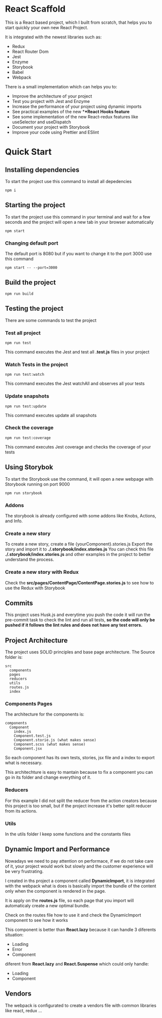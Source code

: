 # React Scaffold

This is a React based project, which I built from scratch, that helps you to start quickly your own new React Project.

It is integrated with the newest libraries such as:

- Redux
- React Router Dom
- Jest
- Enzyme
- Storybook
- Babel
- Webpack

There is a small implementation which can helps you to:

- Improve the architecture of your project
- Test you project with Jest and Enzyme
- Increase the performance of your project using dynamic imports
- See practical examples of the new \***\*React Hooks feature**
- See some implementation of the new React-redux features like useSelector and useDispatch
- Document your project with Storybook
- Improve your code using Prettier and ESlint

# Quick Start

## Installing dependencies

To start the project use this command to install all depedencies
```
npm i
```


## Starting the project

To start the project use this command in your terminal and wait for a few seconds and the project will open a new tab in your browser automatically

```
npm start
```


### Changing default port

The default port is 8080 but if you want to change it to the port 3000 use this command

```
npm start -- --port=3000
```

## Build the project

```
npm run build
```

## Testing the project

There are some commands to test the project

### Test all project

```
npm run test
```

This command executes the Jest and test all **.test.js** files in your project

### Watch Tests in the project

```
npm run test:watch
```

This command executes the Jest watchAll and observes all your tests

### Update snapshots

```
npm run test:update
```

This command executes update all snapshots

### Check the coverage

```
npm run test:coverage
```

This command executes Jest coverage and checks the coverage of your tests

## Using Storybok

To start the Storybook use the command, it will open a new webpage with Storybook running on port 9000

```
npm run storybook
```


### Addons

The storybook is already configured with some addons like Knobs, Actions, and Info.

### Create a new story

To create a new story, create a file {yourComponent}.stories.js
Export the story and import it to **./.storybook/index.stories.js**
You can check this file **./.storybook/index.stories.js** and other examples in the project to better understand the process.

### Create a new story with Redux

Check the **src/pages/ContentPage/ContentPage.stories.js** to see how to use the Redux with Storybook

## Commits

This project uses Husk.js and everytime you push the code it will run the pre-commit task to check the lint and run all tests, **so the code will only be pushed if it follows the lint rules and does not have any test errors.**

## Project Architecture

The project uses SOLID principles and base page architecture. 
The Source folder is:

```
src
  components
  pages
  reducers
  utils
  routes.js
  index
```

### Components Pages

The architecture for the components is:

```
components
  Component
    index.js
    Component.test.js
    Component.storie.js (what makes sense)
    Component.scss (what makes sense)
    Component.jsx
```

So each component has its own tests, stories, jsx file and a index to export what is necessary.

This architechture is easy to mantain because to fix a component you can go in its folder and change everything of it.

### Reducers

For this example I did not split the reducer from the action creators because this project is too small, but if the project increase it's better split reducer from its actions.

### Utils

In the utils folder I keep some functions and the constants files

## Dynamic Import and Performance

Nowadays we need to pay attention on performace, if we do not take care of it, your project would work but slowly and the customer experience will be very frustrating.

I created in ths project a component called **DynamicImport**, it is integrated with the webpack what is does is basically import the bundle of the content only when the component is rendered in the page.

It is apply on the **routes.js** file, so each page that you import will automaticaly create a new optimal bundle.

Check on the routes file how to use it and check the DynamicImport component to see how it works

This component is better than **React.lazy** because it can handle 3 diferents situation:

- Loading
- Error
- Component

diferent from **React.lazy** and **React.Suspense** which could only handle:

- Loading
- Component

## Vendors

The webpack is configurated to create a vendors file with common libraries like react, redux ...
